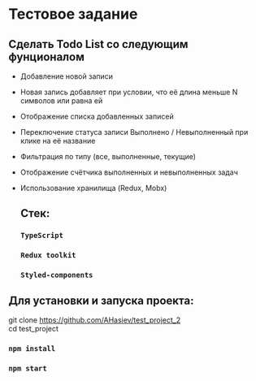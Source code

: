 # Тестовое задание 

## Сделать Todo List со следующим фунционалом  

* Добавление новой записи  
* Новая запись добавляет при условии, что её длина меньше N символов или равна ей  
* Отображение списка добавленных записей  
* Переключение статуса записи Выполнено / Невыполненный при клике на её
название  
* Фильтрация по типу (все, выполненные, текущие)  
* Отображение счётчика выполненных и невыполненных задач
* Использование хранилища (Redux, Mobx)  
    
    ## Стек:  
   ### `TypeScript`  
   ### `Redux toolkit`  
   ### `Styled-components`
  
## Для установки и запуска проекта:  
  
  git clone https://github.com/AHasiev/test_project_2  
  cd test_project   

### `npm install`

### `npm start`

